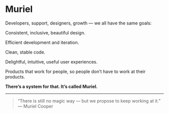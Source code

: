 # Muriel 

Developers, support, designers, growth — we all have the same goals:

Consistent, inclusive, beautiful design.

Efficient development and iteration.

Clean, stable code.

Delightful, intuitive, useful user experiences.

Products that work for people, so people don’t have to work at their products.

**There’s a system for that. It’s called Muriel.**

---

> “There is still no magic way — but we propose to keep working at it.”
> — Muriel Cooper

